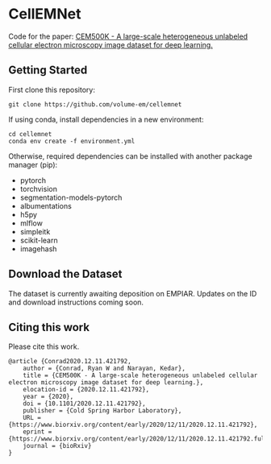 # CellEMNet

Code for the paper: [CEM500K - A large-scale heterogeneous unlabeled cellular electron microscopy image dataset for deep learning.](https://www.biorxiv.org/content/10.1101/2020.12.11.421792v1)


## Getting Started

First clone this repository:

```
git clone https://github.com/volume-em/cellemnet
```

If using conda, install dependencies in a new environment:

```
cd cellemnet
conda env create -f environment.yml
```

Otherwise, required dependencies can be installed with another package manager (pip):

<ul>
    <li>pytorch</li>
    <li>torchvision</li>
    <li>segmentation-models-pytorch</li>
    <li>albumentations</li>
    <li>h5py</li>
    <li>mlflow</li>
    <li>simpleitk</li>
    <li>scikit-learn</li>
    <li>imagehash</li>
</ul>  

## Download the Dataset

The dataset is currently awaiting deposition on EMPIAR. Updates on the ID and download instructions coming soon.

## Citing this work

Please cite this work.
```
@article {Conrad2020.12.11.421792,
	author = {Conrad, Ryan W and Narayan, Kedar},
	title = {CEM500K - A large-scale heterogeneous unlabeled cellular electron microscopy image dataset for deep learning.},
	elocation-id = {2020.12.11.421792},
	year = {2020},
	doi = {10.1101/2020.12.11.421792},
	publisher = {Cold Spring Harbor Laboratory},
	URL = {https://www.biorxiv.org/content/early/2020/12/11/2020.12.11.421792},
	eprint = {https://www.biorxiv.org/content/early/2020/12/11/2020.12.11.421792.full.pdf},
	journal = {bioRxiv}
}
```
